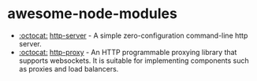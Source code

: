 # awesome-node-modules

- [:octocat:](https://github.com/indexzero/http-server) [http-server](https://www.npmjs.com/package/http-server) - A simple zero-configuration command-line http server.
- [:octocat:](https://github.com/nodejitsu/node-http-proxy) [http-proxy](https://www.npmjs.com/package/http-proxy) - An HTTP programmable proxying library that supports websockets. It is suitable for implementing components such as proxies and load balancers.
